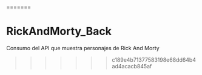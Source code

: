 =======
# RickAndMorty_Back
Consumo del API que muestra personajes de Rick And Morty
>>>>>>> c189e4b71377583198e68dd64b4ad4acacb845af
